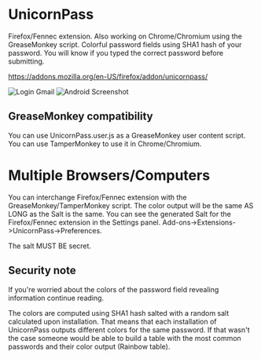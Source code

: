 # UnicornPass
Firefox/Fennec extension. Also working on Chrome/Chromium using the GreaseMonkey script.
Colorful password fields using SHA1 hash of your password. You will know if you typed the correct password before submitting.

https://addons.mozilla.org/en-US/firefox/addon/unicornpass/

![Login Gmail](https://addons.cdn.mozilla.net/user-media/previews/full/167/167906.png)
![Android Screenshot](https://addons.cdn.mozilla.net/user-media/previews/full/167/167908.png)

## GreaseMonkey compatibility
You can use UnicornPass.user.js as a GreaseMonkey user content script. You can use TamperMonkey to use it in Chrome/Chromium.

# Multiple Browsers/Computers
You can interchange Firefox/Fennec extension with the GreaseMonkey/TamperMonkey script. The color output will be the same AS LONG as the Salt is the same. You can see the generated Salt for the Firefox/Fennec extension in the Settings panel. Add-ons->Extensions->UnicornPass->Preferences.

The salt MUST BE secret.

## Security note
If you're worried about the colors of the password field revealing information continue reading.

The colors are computed using SHA1 hash salted with a random salt calculated upon installation. That means that each installation of UnicornPass outputs different colors for the same password. If that wasn't the case someone would be able to build a table with the most common passwords and their color output (Rainbow table).
